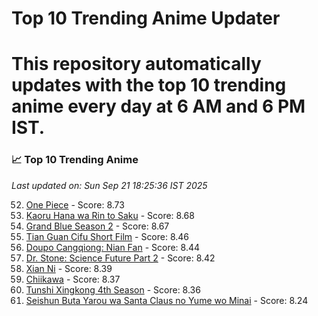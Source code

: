 # Top 10 Trending Anime Updater
# This repository automatically updates with the top 10 trending anime every day at 6 AM and 6 PM IST.

<!-- ANIME_LIST_START -->
### 📈 Top 10 Trending Anime

*Last updated on: Sun Sep 21 18:25:36 IST 2025*

52. [One Piece](https://myanimelist.net/anime/21) - Score: 8.73
68. [Kaoru Hana wa Rin to Saku](https://myanimelist.net/anime/59845) - Score: 8.68
73. [Grand Blue Season 2](https://myanimelist.net/anime/59986) - Score: 8.67
168. [Tian Guan Cifu Short Film](https://myanimelist.net/anime/60988) - Score: 8.46
182. [Doupo Cangqiong: Nian Fan](https://myanimelist.net/anime/51039) - Score: 8.44
193. [Dr. Stone: Science Future Part 2](https://myanimelist.net/anime/61322) - Score: 8.42
215. [Xian Ni](https://myanimelist.net/anime/55809) - Score: 8.39
231. [Chiikawa](https://myanimelist.net/anime/50250) - Score: 8.37
244. [Tunshi Xingkong 4th Season](https://myanimelist.net/anime/56524) - Score: 8.36
358. [Seishun Buta Yarou wa Santa Claus no Yume wo Minai](https://myanimelist.net/anime/57433) - Score: 8.24

<!-- ANIME_LIST_END -->
